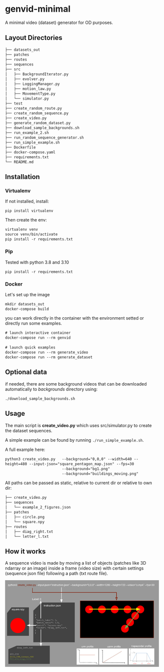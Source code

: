 # genvid-minimal

A minimal video (dataset) generator for OD purposes.

## Layout Directories
```
├── datasets_out
├── patches
├── routes
├── sequences
├── src
│   ├── BackgroundIterator.py
│   ├── evolver.py
│   ├── LoggingManager.py
│   ├── motion_law.py
│   ├── MovementType.py
│   └── simulator.py
├── test
├── create_random_route.py
├── create_random_sequence.py
├── create_video.py
├── generate_random_dataset.py
├── download_sample_backgrounds.sh
├── run_example_2.sh
├── run_random_sequence_generator.sh
├── run_simple_example.sh
├── Dockerfile
├── docker-compose.yaml
├── requirements.txt
└── README.md
```

## Installation

### Virtualenv

If not installed, install:
```
pip install virtualenv
```
Then create the env:
```
virtualenv venv
source venv/bin/activate
pip install -r requirements.txt
```

### Pip

Tested with python 3.8 and 3.10 
```
pip install -r requirements.txt
```

### Docker
Let's set up the image
```
mkdir datasets_out
docker-compose build 
```

you can work directly in the container with the environment setted or directly run some examples.
```
# launch interactive container
docker-compose run --rm genvid

# launch quick examples  
docker-compose run --rm generate_video
docker-compose run --rm generate_dataset
```
## Optional data

if needed, there are some background videos that can be downloaded automatically to *backgrounds* directory using:

```
./download_sample_backgrounds.sh
```

## Usage

The main script is **create_video.py** which uses src/simulator.py to create the dataset sequences.

A simple example can be found by running ` ./run_simple_example.sh `.

A full example here:

```
python3 create_video.py   --background="0,0,0" --width=640 --height=480 --input-json="square_pentagon_map.json" --fps=30
                          --background="bg1.png"
                          --background="buildings_moving.png"
```

All paths can be passed as static, relative to current dir or relative to own dir:

```
├── create_video.py
├── sequences
│   └── example_2_figures.json
├── patches
│   ├── circle.png
│   └── square.npy
├── routes
│   ├── diag_right.txt
│   └── letter_l.txt
```
## How it works

A sequence video is made by moving a list of objects (patches like 3D ndarray or an image) inside a frame (video size) with certain settings (sequence json file) following a path (txt route file).

![](repo_img/Diagrams.png)